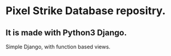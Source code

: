 # Pixel Strike Database repositry.

## It is made with Python3 Django.
Simple Django, with function based views.

